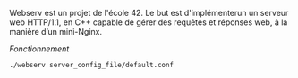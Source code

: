 Webserv est un projet de l'école 42. Le but est d'implémenterun un serveur web HTTP/1.1, en C++ capable de gérer des requêtes et réponses web, à la manière d’un mini-Nginx.

*Fonctionnement*
```bash
./webserv server_config_file/default.conf
